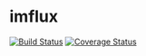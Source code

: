 # imflux
[![Build Status](https://travis-ci.org/SAS-Systems/imflux.svg?branch=deploy)](https://travis-ci.org/SAS-Systems/imflux)
[![Coverage Status](https://coveralls.io/repos/github/SAS-Systems/imflux/badge.svg?branch=master)](https://coveralls.io/github/SAS-Systems/imflux?branch=master)

